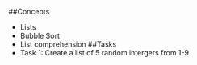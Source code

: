 ##Concepts
- Lists
- Bubble Sort
- List comprehension
##Tasks
- Task 1:  Create a list of 5 random intergers from 1-9
